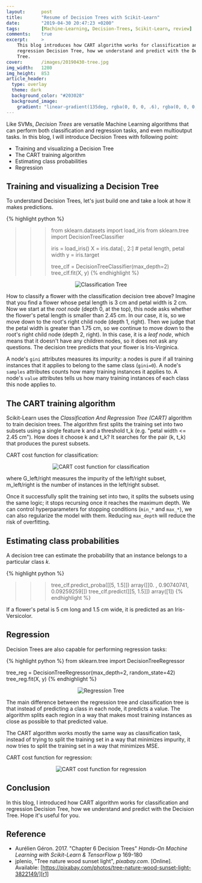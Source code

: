 ```yaml
---
layout:      post
title:       "Resume of Decision Trees with Scikit-Learn"
date:        "2019-04-30 20:47:23 +0200"
tags:        [Machine-Learning, Decision-Trees, Scikit-Learn, review]
comments:    true
excerpt:     >
    This blog introduces how CART algorithm works for classification and
    regression Decision Tree, how we understand and predict with the Decision
    Tree.
cover:       /images/20190430-tree.jpg
img_width:   1280
img_height:  853
article_header:
  type: overlay
  theme: dark
  background_color: "#203028"
  background_image:
    gradient: "linear-gradient(135deg, rgba(0, 0, 0, .6), rgba(0, 0, 0, .4))"
---
```


Like SVMs, _Decision Trees_ are versatile Machine Learning algorithms that can
perform both classification and regression tasks, and even multioutput tasks.
In this blog, I will introduce Decision Trees with following point:
- Training and visualizing a Decision Tree
- The CART training algorithm
- Estimating class probabilities
- Regression

## Training and visualizing a Decision Tree
To understand Decision Trees, let's just build one and take a look at how it
makes predictions.

{% highlight python %}
>>> from sklearn.datasets import load_iris
>>> from sklearn.tree import DecisionTreeClassifier
>>>
>>> iris = load_iris()
>>> X = iris.data[:, 2:] # petal length, petal width
>>> y = iris.target
>>>
>>> tree_clf = DecisionTreeClassifier(max_depth=2)
>>> tree_clf.fit(X, y)
{% endhighlight %}

<p align="center">
  <img alt="Classification Tree"
  src="{{ site.baseurl }}/images/20190430-iris-tree.png"/>
</p>

How to classify a flower with the classification decision tree above? Imagine
that you find a flower whose petal length is 3 cm and petal width is 2 cm. Now
we start at the _root node_ (depth 0, at the top), this node asks whether the
flower's petal length is smaller than 2.45 cm. In our case, it is, so we move
down to the root's right child node (depth 1, right). Then we judge that the
petal width is greater than 1.75 cm, so we continue to move down to the root's
right child node (depth 2, right). In this case, it is a _leaf node_, which
means that it doesn't have any children nodes, so it does not ask any
questions. The decision tree predicts that your flower is Iris-Virginica.

A node's `gini` attributes measures its impurity: a nodes is pure if all
training instances that it applies to belong to the same class (`gini=0`). A
node's `samples` attributes counts how many training instances it applies to. A
node's `value` attributes tells us how many training instances of each class
this node applies to.

## The CART training algorithm
Scikit-Learn uses the _Classification And Regression Tree (CART)_ algorithm to
train decision trees. The algorithm first splits the training set into two
subsets using a single feature k and a threshold t_k (e.g. "petal width <= 2.45
cm"). How does it choose k and t_k? It searches for the pair (k, t_k) that
produces the purest subsets.

CART cost function for classification:
<p align="center">
  <img alt="CART cost function for classification"
  src="{{ site.baseurl }}/images/20190430-cart-classification.png"/>
</p>

where G_left/right measures the impurity of the left/right subset, m_left/right
is the number of instances in the left/right subset.

Once it successfully split the training set into two, it splits the subsets
using the same logic; it stops recursing once it reaches the maximum depth. We
can control hyperparameters for stopping conditions (`min_*` and `max_*`), we
can also regularize the model with them. Reducing `max_depth` will reduce the
risk of overfitting.

## Estimating class probabilities
A decision tree can estimate the probability that an instance belongs to a
particular class _k_.

{% highlight python %}
>>> tree_clf.predict_proba([[5, 1.5]])
array([[0.        , 0.90740741, 0.09259259]])
>>> tree_clf.predict([[5, 1.5]])
array([1])
{% endhighlight %}

If a flower's petal is 5 cm long and 1.5 cm wide, it is predicted as an
Iris-Versicolor.

## Regression
Decision Trees are also capable for performing regression tasks:

{% highlight python %}
from sklearn.tree import DecisionTreeRegressor

tree_reg = DecisionTreeRegressor(max_depth=2, random_state=42)
tree_reg.fit(X, y)
{% endhighlight %}

<p align="center">
  <img alt="Regression Tree"
  src="{{ site.baseurl }}/images/20190430-regression-tree.png"/>
</p>

The main difference between the regression tree and classification tree is that
instead of predicting a class in each node, it predicts a value. The algorithm
splits each region in a way that makes most training instances as close as
possible to that predicted value.

The CART algorithm works mostly the same way as classification task, instead of
trying to split the training set in a way that minimizes impurity, it now tries
to split the training set in a way that minimizes MSE.

CART cost function for regression:
<p align="center">
  <img alt="CART cost function for regression"
  src="{{ site.baseurl }}/images/20190430-cart-regression.png"/>
</p>

## Conclusion
In this blog, I introduced how CART algorithm works for classification and
regression Decision Tree, how we understand and predict with the Decision Tree.
Hope it's useful for you.

## Reference
- Aurélien Géron. 2017. "Chapter 6 Decision Trees" _Hands-On Machine
Learning with Scikit-Learn & TensorFlow_ p 169-180
- jplenio, "Tree nature wood sunset light", _pixabay.com_. [Online]. Available: [https://pixabay.com/photos/tree-nature-wood-sunset-light-3822149/][r1]

[r1]: https://pixabay.com/photos/tree-nature-wood-sunset-light-3822149/
